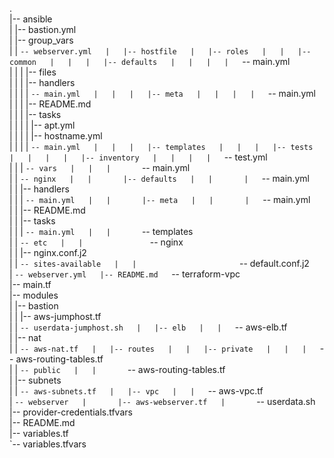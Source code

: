 .  
|-- ansible  
|   |-- bastion.yml  
|   |-- group_vars  
|   |   `-- webserver.yml  
|   |-- hostfile  
|   |-- roles  
|   |   |-- common  
|   |   |   |-- defaults  
|   |   |   |   `-- main.yml  
|   |   |   |-- files  
|   |   |   |-- handlers  
|   |   |   |   `-- main.yml  
|   |   |   |-- meta  
|   |   |   |   `-- main.yml  
|   |   |   |-- README.md  
|   |   |   |-- tasks  
|   |   |   |   |-- apt.yml  
|   |   |   |   |-- hostname.yml  
|   |   |   |   `-- main.yml  
|   |   |   |-- templates  
|   |   |   |-- tests  
|   |   |   |   |-- inventory  
|   |   |   |   `-- test.yml  
|   |   |   `-- vars  
|   |   |       `-- main.yml  
|   |   `-- nginx  
|   |       |-- defaults  
|   |       |   `-- main.yml  
|   |       |-- handlers  
|   |       |   `-- main.yml  
|   |       |-- meta  
|   |       |   `-- main.yml  
|   |       |-- README.md  
|   |       |-- tasks  
|   |       |   `-- main.yml  
|   |       `-- templates  
|   |           `-- etc  
|   |               `-- nginx  
|   |                   |-- nginx.conf.j2  
|   |                   `-- sites-available  
|   |                       `-- default.conf.j2  
|   `-- webserver.yml  
|-- README.md  
`-- terraform-vpc  
    |-- main.tf  
    |-- modules  
    |   |-- bastion  
    |   |   |-- aws-jumphost.tf  
    |   |   `-- userdata-jumphost.sh  
    |   |-- elb  
    |   |   `-- aws-elb.tf  
    |   |-- nat  
    |   |   `-- aws-nat.tf  
    |   |-- routes  
    |   |   |-- private  
    |   |   |   `-- aws-routing-tables.tf  
    |   |   `-- public  
    |   |       `-- aws-routing-tables.tf  
    |   |-- subnets  
    |   |   `-- aws-subnets.tf  
    |   |-- vpc  
    |   |   `-- aws-vpc.tf  
    |   `-- webserver  
    |       |-- aws-webserver.tf  
    |       `-- userdata.sh  
    |-- provider-credentials.tfvars  
    |-- README.md  
    |-- variables.tf  
    `-- variables.tfvars  
